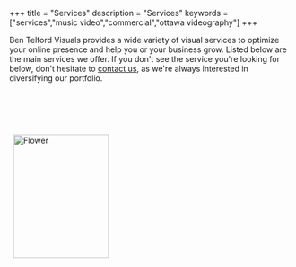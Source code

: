 +++
title = "Services"
description = "Services"
keywords = ["services","music video","commercial","ottawa videography"]
+++

Ben Telford Visuals provides a wide variety of visual services to optimize your online presence and help you or your business grow. Listed below are the main services we offer. If you don't see the service you're looking for below, don't hesitate to <a href="https://prep.benjamintelford.com/contact/">contact us</a>, as we're always interested in diversifying our portfolio.
<br>
<br>
<br>
<br>
<br>
<br><img align="left"  img src="https://prep.benjamintelford.com/img/bt-headshot-scaled.jpg" style="width:170px; height:220px; padding:7px"  title="White flower" alt="Flower">
